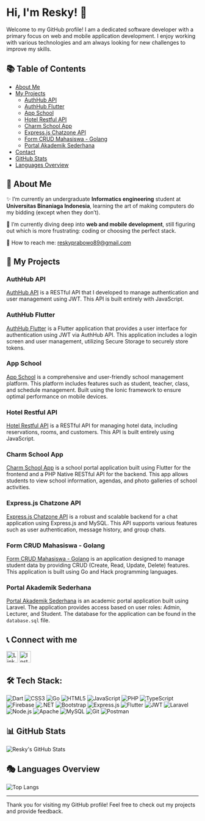 # Hi, I'm Resky! 👋

Welcome to my GitHub profile! I am a dedicated software developer with a primary focus on web and mobile application development. I enjoy working with various technologies and am always looking for new challenges to improve my skills.

## 📚 Table of Contents

- [About Me](#about-me)
- [My Projects](#my-projects)
  - [AuthHub API](#authhub-api)
  - [AuthHub Flutter](#authhub-flutter)
  - [App School](#app-school)
  - [Hotel Restful API](#hotel-restful-api)
  - [Charm School App](#charm-school-app)
  - [Express.js Chatzone API](#expressjs-chatzone-api)
  - [Form CRUD Mahasiswa - Golang](#form-crud-mahasiswa---golang)
  - [Portal Akademik Sederhana](#portal-akademik-sederhana)
- [Contact](#contact)
- [GitHub Stats](#github-stats)
- [Languages Overview](#languages-overview)

## 📝 About Me

✨ I’m currently an undergraduate **Informatics engineering** student at **Universitas Binaniaga Indonesia**, learning the art of making computers do my bidding (except when they don’t).

🌱 I’m currently diving deep into **web and mobile development**, still figuring out which is more frustrating: coding or choosing the perfect stack.

📧 How to reach me: [reskyprabowo89@gmail.com](mailto:reskyprabowo89@gmail.com)

## 💼 My Projects

### AuthHub API

[AuthHub API](https://github.com/Resky89/authhub-api) is a RESTful API that I developed to manage authentication and user management using JWT. This API is built entirely with JavaScript.

### AuthHub Flutter

[AuthHub Flutter](https://github.com/Resky89/authhub-flutter) is a Flutter application that provides a user interface for authentication using JWT via AuthHub API. This application includes a login screen and user management, utilizing Secure Storage to securely store tokens.

### App School

[App School](https://github.com/Resky89/app-school) is a comprehensive and user-friendly school management platform. This platform includes features such as student, teacher, class, and schedule management. Built using the Ionic framework to ensure optimal performance on mobile devices.

### Hotel Restful API

[Hotel Restful API](https://github.com/Resky89/hotel-restful-api) is a RESTful API for managing hotel data, including reservations, rooms, and customers. This API is built entirely using JavaScript.

### Charm School App

[Charm School App](https://github.com/Resky89/charm-school-app) is a school portal application built using Flutter for the frontend and a PHP Native RESTful API for the backend. This app allows students to view school information, agendas, and photo galleries of school activities.

### Express.js Chatzone API

[Express.js Chatzone API](https://github.com/Resky89/express.js-chatzone-api) is a robust and scalable backend for a chat application using Express.js and MySQL. This API supports various features such as user authentication, message history, and group chats.

### Form CRUD Mahasiswa - Golang

[Form CRUD Mahasiswa - Golang](https://github.com/Resky89/form-crud-mahasiswa-GOLANG) is an application designed to manage student data by providing CRUD (Create, Read, Update, Delete) features. This application is built using Go and Hack programming languages.

### Portal Akademik Sederhana

[Portal Akademik Sederhana](https://github.com/Resky89/portal-academic) is an academic portal application built using Laravel. The application provides access based on user roles: Admin, Lecturer, and Student. The database for the application can be found in the `database.sql` file.

## 📞 Connect with me

<a href="https://linkedin.com/in/resky" target="_blank"><img src="https://img.shields.io/badge/-LinkedIn-0A66C2?style=for-the-badge&logo=linkedin&logoColor=white" height="30" alt="LinkedIn"></a>
<a href="https://instagram.com/resky89" target="_blank"><img src="https://img.shields.io/badge/-Instagram-E4405F?style=for-the-badge&logo=instagram&logoColor=white" height="30" alt="Instagram"></a>

## 🛠️ Tech Stack:

![Dart](https://img.shields.io/badge/-Dart-0175C2?style=for-the-badge&logo=dart&logoColor=white) ![CSS3](https://img.shields.io/badge/-CSS3-1572B6?style=for-the-badge&logo=css3&logoColor=white) ![Go](https://img.shields.io/badge/-Go-00ADD8?style=for-the-badge&logo=go&logoColor=white) ![HTML5](https://img.shields.io/badge/-HTML5-E34F26?style=for-the-badge&logo=html5&logoColor=white) ![JavaScript](https://img.shields.io/badge/-JavaScript-F7DF1E?style=for-the-badge&logo=javascript&logoColor=black) ![PHP](https://img.shields.io/badge/-PHP-777BB4?style=for-the-badge&logo=php&logoColor=white) ![TypeScript](https://img.shields.io/badge/-TypeScript-3178C6?style=for-the-badge&logo=typescript&logoColor=white) ![Firebase](https://img.shields.io/badge/-Firebase-FFCA28?style=for-the-badge&logo=firebase&logoColor=black) ![.NET](https://img.shields.io/badge/-.NET-512BD4?style=for-the-badge&logo=dotnet&logoColor=white) ![Bootstrap](https://img.shields.io/badge/-Bootstrap-7952B3?style=for-the-badge&logo=bootstrap&logoColor=white) ![Express.js](https://img.shields.io/badge/-Express.js-404D59?style=for-the-badge&logo=express&logoColor=white) ![Flutter](https://img.shields.io/badge/-Flutter-02569B?style=for-the-badge&logo=flutter&logoColor=white) ![JWT](https://img.shields.io/badge/-JWT-000000?style=for-the-badge&logo=jsonwebtokens&logoColor=white) ![Laravel](https://img.shields.io/badge/-Laravel-FF2D20?style=for-the-badge&logo=laravel&logoColor=white) ![Node.js](https://img.shields.io/badge/-Node.js-339933?style=for-the-badge&logo=node.js&logoColor=white) ![Apache](https://img.shields.io/badge/-Apache-D22128?style=for-the-badge&logo=apache&logoColor=white) ![MySQL](https://img.shields.io/badge/-MySQL-4479A1?style=for-the-badge&logo=mysql&logoColor=white) ![Git](https://img.shields.io/badge/-Git-F05032?style=for-the-badge&logo=git&logoColor=white) ![Postman](https://img.shields.io/badge/-Postman-FF6C37?style=for-the-badge&logo=postman&logoColor=white)

## 📊 GitHub Stats

![Resky's GitHub Stats](https://github-readme-stats.vercel.app/api?username=Resky89&show_icons=true&theme=radical)

## 🎭 Languages Overview

![Top Langs](https://github-readme-stats.vercel.app/api/top-langs/?username=Resky89&layout=compact&theme=radical)

---

Thank you for visiting my GitHub profile! Feel free to check out my projects and provide feedback.

